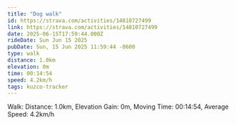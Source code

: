 ```yaml
---
title: "Dog walk"
id: https://strava.com/activities/14810727499
link: https://strava.com/activities/14810727499
date: 2025-06-15T17:59:44.000Z
rideDate: Sun Jun 15 2025
pubDate: Sun, 15 Jun 2025 11:59:44 -0600
type: walk
distance: 1.0km
elevation: 0m
time: 00:14:54
speed: 4.2km/h
tags: kuzco-tracker
---
```

Walk: Distance: 1.0km, Elevation Gain: 0m, Moving Time: 00:14:54, Average Speed: 4.2km/h